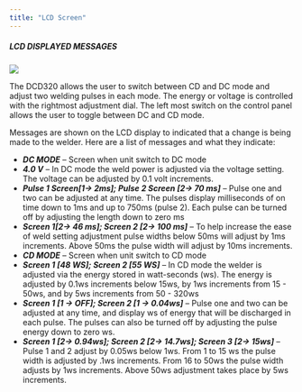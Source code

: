 ```yaml
---
title: "LCD Screen"
---
```


##### LCD DISPLAYED MESSAGES

<img src="../img/ch4-front-panel.png" class="figure-img figure-l"/>

The DCD320 allows the user to switch between CD and DC mode and adjust
two welding pulses in each mode. The energy or voltage is controlled with the
rightmost adjustment dial. The left most switch on the control panel allows
the user to toggle between DC and CD mode.

Messages are shown on the LCD display to indicated that a change is being
made to the welder. Here are a list of messages and what they indicate:

* ***DC MODE*** – Screen when unit switch to DC mode
* ***4.0 V*** – In DC mode the weld power is adjusted via the voltage setting. The voltage can be adjusted by 0.1 volt increments.
* ***Pulse 1 Screen[1-> 2ms]; Pulse 2 Screen [2-> 70 ms]*** – Pulse one and two can be adjusted at any time. The pulses display milliseconds of on time down to 1ms and up to 750ms (pulse 2). Each pulse can be turned off by adjusting the length down to zero ms
* ***Screen 1[2-> 46 ms]; Screen 2 [2-> 100 ms]*** – To help increase the ease of weld setting adjustment pulse widths below 50ms will adjust by 1ms increments. Above 50ms the pulse width will adjust by 10ms increments.
* ***CD MODE*** – Screen when unit switch to CD mode
* ***Screen 1 [48 WS]; Screen 2 [55 WS]*** – In CD mode the welder is adjusted via the energy stored in watt-seconds (ws). The energy is adjusted by 0.1ws increments below 15ws, by 1ws increments from 15 - 50ws, and by 5ws increments from 50 - 320ws
* ***Screen 1 [1 -> OFF]; Screen 2 [1 -> 0.04ws]*** – Pulse one and two can be adjusted at any time, and display ws of energy that will be discharged in each pulse. The pulses can also be turned off by adjusting the pulse energy down to zero ws.
* ***Screen 1 [2-> 0.94ws]; Screen 2 [2-> 14.7ws]; Screen 3 [2-> 15ws]*** – Pulse 1 and 2 adjust by 0.05ws below 1ws. From 1 to 15 ws the pulse width is adjusted by .1ws increments. From 16 to 50ws the pulse width adjusts by 1ws increments. Above 50ws adjustment takes place by 5ws increments.
